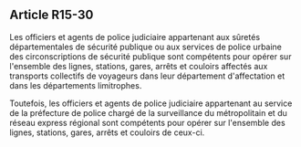 Article R15-30
----
Les officiers et agents de police judiciaire appartenant aux sûretés
départementales de sécurité publique ou aux services de police urbaine des
circonscriptions de sécurité publique sont compétents pour opérer sur l'ensemble
des lignes, stations, gares, arrêts et couloirs affectés aux transports
collectifs de voyageurs dans leur département d'affectation et dans les
départements limitrophes.

Toutefois, les officiers et agents de police judiciaire appartenant au service
de la préfecture de police chargé de la surveillance du métropolitain et du
réseau express régional sont compétents pour opérer sur l'ensemble des lignes,
stations, gares, arrêts et couloirs de ceux-ci.
